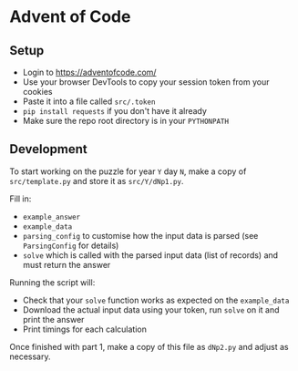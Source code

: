 # Advent of Code

## Setup
* Login to https://adventofcode.com/
* Use your browser DevTools to copy your session token from your cookies
* Paste it into a file called `src/.token`
* `pip install requests` if you don't have it already
* Make sure the repo root directory is in your `PYTHONPATH` 

## Development
To start working on the puzzle for year `Y` day `N`, make a copy of `src/template.py` and store it as `src/Y/dNp1.py`.

Fill in:
* `example_answer`
* `example_data`
* `parsing_config` to customise how the input data is parsed (see `ParsingConfig` for details)
* `solve` which is called with the parsed input data (list of records) and must return the answer 

Running the script will:
* Check that your `solve` function works as expected on the `example_data`
* Download the actual input data using your token, run `solve` on it and print the answer
* Print timings for each calculation

Once finished with part 1, make a copy of this file as `dNp2.py` and adjust as necessary.
